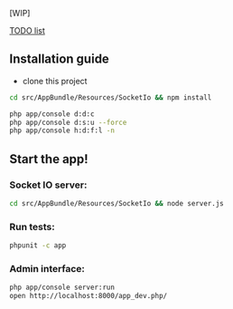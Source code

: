[WIP]

[TODO list](https://github.com/lucascherifi/localhook-server/blob/master/TODO.md)

Installation guide
------------------

- clone this project
```bash
cd src/AppBundle/Resources/SocketIo && npm install
```

```bash
php app/console d:d:c
php app/console d:s:u --force
php app/console h:d:f:l -n
```

Start the app!
--------------

### Socket IO server:

```bash
cd src/AppBundle/Resources/SocketIo && node server.js
```

### Run tests:

```bash
phpunit -c app
```

### Admin interface:

```bash
php app/console server:run
open http://localhost:8000/app_dev.php/
```